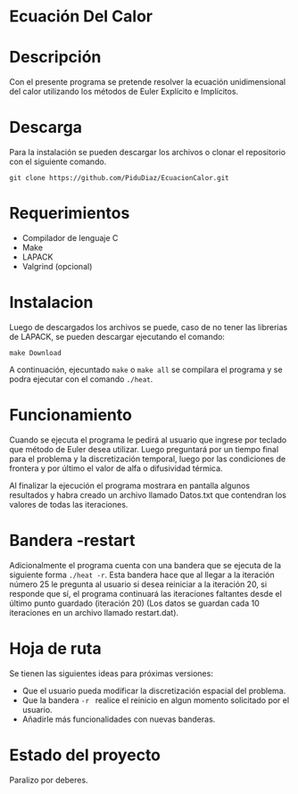 # Ecuación Del Calor #

# Descripción
Con el presente programa se pretende resolver la ecuación unidimensional  del calor utilizando los métodos de Euler Explícito e Implícitos.

# Descarga 

Para la instalación se pueden descargar los archivos o clonar el repositorio con el siguiente comando.

```
git clone https://github.com/PiduDiaz/EcuacionCalor.git

```
# Requerimientos 

 * Compilador de lenguaje C
 * Make
 * LAPACK
 * Valgrind (opcional)

# Instalacion

Luego de descargados los archivos se puede, caso de no tener las librerias de LAPACK, se pueden descargar ejecutando el comando:

```
make Download

```
A continuación, ejecuntado `make` o `make all` se compilara el programa y se podra ejecutar con el comando `./heat`.


# Funcionamiento

Cuando se ejecuta el programa le pedirá al usuario que ingrese por teclado que método de Euler desea utilizar. Luego preguntará por un tiempo final para el problema y la discretización temporal, luego por las condiciones de frontera y por último el valor de alfa o difusividad térmica. 

Al finalizar la ejecución el programa mostrara en pantalla algunos resultados y habra creado un archivo llamado Datos.txt que contendran los valores de todas las iteraciones.

# Bandera -restart

Adicionalmente el programa cuenta con una bandera que se ejecuta de la siguiente forma `./heat -r`. Esta bandera hace que al llegar a la iteración número 25 le pregunta al usuario si desea reiniciar a la iteración 20, si responde que sí, el programa continuará las iteraciones faltantes desde el último punto guardado (iteración 20) (Los datos se guardan cada 10 iteraciones en un archivo llamado restart.dat).


# Hoja de ruta 
Se tienen las siguientes ideas para próximas versiones:

* Que el usuario pueda modificar la discretización espacial del problema.
* Que la bandera `-r ` realice el reinicio en algun momento solicitado por el usuario.
* Añadirle más funcionalidades con nuevas banderas.

# Estado del proyecto 

Paralizo por deberes.


